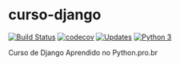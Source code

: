 # curso-django

[![Build Status](https://travis-ci.com/Ernanidacosta/curso-django.svg?branch=master)](https://travis-ci.com/Ernanidacosta/curso-django)
[![codecov](https://codecov.io/gh/Ernanidacosta/libpythonpro/branch/master/graph/badge.svg)](https://codecov.io/gh/Ernanidacosta/libpythonpro)
[![Updates](https://pyup.io/repos/github/Ernanidacosta/curso-django/shield.svg)](https://pyup.io/repos/github/Ernanidacosta/curso-django/)
[![Python 3](https://pyup.io/repos/github/Ernanidacosta/curso-django/python-3-shield.svg)](https://pyup.io/repos/github/Ernanidacosta/curso-django/)

Curso de Django Aprendido no Python.pro.br
